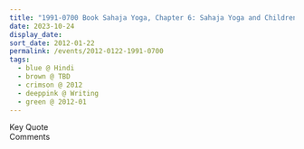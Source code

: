 ```yaml
---
title: "1991-0700 Book Sahaja Yoga, Chapter 6: Sahaja Yoga and Children"
date: 2023-10-24
display_date: 
sort_date: 2012-01-22
permalink: /events/2012-0122-1991-0700
tags:
  - blue @ Hindi
  - brown @ TBD
  - crimson @ 2012
  - deeppink @ Writing
  - green @ 2012-01
---
```


<wave-list>
  <list-title color="green" width="75">Key Quote</list-title>
  <list-item color="BlanchedAlmond"  width="200"></list-item>
  <list-item color="Lavender"></list-item>
  <list-item color="BlanchedAlmond"></list-item>
</wave-list>

<br>

<wave-list>
  <list-title color="green" width="75">Comments</list-title>
  <list-item color="BlanchedAlmond"  width="200"></list-item>
  <list-item color="Lavender"></list-item>
  <list-item color="BlanchedAlmond"></list-item>
</wave-list>